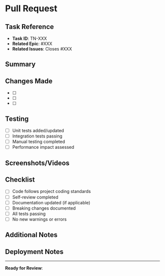 # Pull Request

## Task Reference
- **Task ID**: TN-XXX
- **Related Epic**: #XXX
- **Related Issues**: Closes #XXX

## Summary
<!-- Provide a brief description of the changes -->

## Changes Made
<!-- List the main changes in this PR -->
- [ ] 
- [ ] 
- [ ] 

## Testing
<!-- Describe how you tested these changes -->
- [ ] Unit tests added/updated
- [ ] Integration tests passing
- [ ] Manual testing completed
- [ ] Performance impact assessed

## Screenshots/Videos
<!-- Add screenshots or videos if applicable -->

## Checklist
- [ ] Code follows project coding standards
- [ ] Self-review completed
- [ ] Documentation updated (if applicable)
- [ ] Breaking changes documented
- [ ] All tests passing
- [ ] No new warnings or errors

## Additional Notes
<!-- Any additional information for reviewers -->

## Deployment Notes
<!-- Any special deployment considerations -->

---

**Ready for Review**: <!-- Yes/No and any specific review focus areas -->